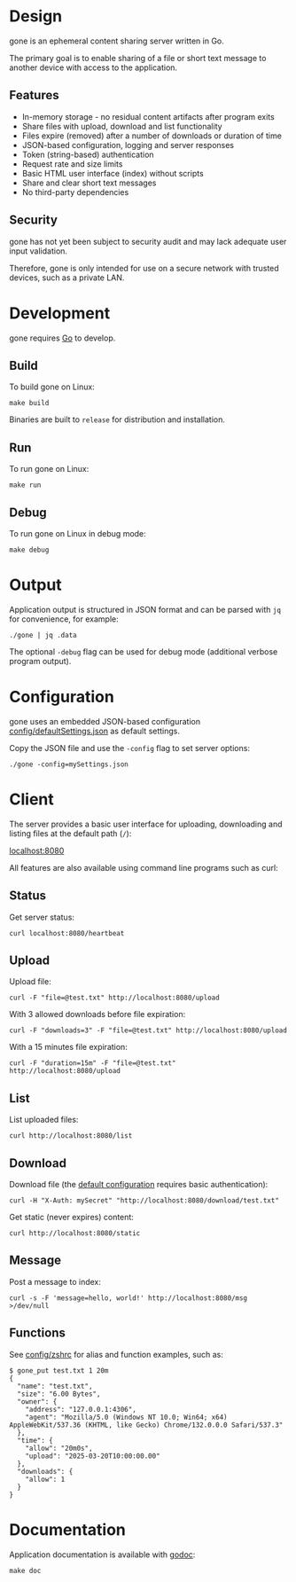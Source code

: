 # Design

gone is an ephemeral content sharing server written in Go.

The primary goal is to enable sharing of a file or short text message to another device with access to the application.

## Features

- In-memory storage - no residual content artifacts after program exits
- Share files with upload, download and list functionality
- Files expire (removed) after a number of downloads or duration of time
- JSON-based configuration, logging and server responses
- Token (string-based) authentication
- Request rate and size limits
- Basic HTML user interface (index) without scripts
- Share and clear short text messages
- No third-party dependencies

## Security

gone has not yet been subject to security audit and may lack adequate user input validation.

Therefore, gone is only intended for use on a secure network with trusted devices, such as a private LAN.

# Development

gone requires [Go](https://go.dev/doc/install) to develop.

## Build

To build gone on Linux:

```
make build
```

Binaries are built to `release` for distribution and installation.

## Run

To run gone on Linux:

```
make run
```

## Debug

To run gone on Linux in debug mode:

```
make debug
```

# Output

Application output is structured in JSON format and can be parsed with `jq` for convenience, for example:

```
./gone | jq .data
```

The optional `-debug` flag can be used for debug mode (additional verbose program output).

# Configuration

gone uses an embedded JSON-based configuration [config/defaultSettings.json](https://github.com/drduh/gone/blob/main/config/defaultSettings.json) as default settings.

Copy the JSON file and use the `-config` flag to set server options:

```
./gone -config=mySettings.json
```

# Client

The server provides a basic user interface for uploading, downloading and listing files at the default path (`/`):

[localhost:8080](http://localhost:8080)

All features are also available using command line programs such as curl:

## Status

Get server status:

```
curl localhost:8080/heartbeat
```

## Upload

Upload file:

```
curl -F "file=@test.txt" http://localhost:8080/upload
```

With 3 allowed downloads before file expiration:

```
curl -F "downloads=3" -F "file=@test.txt" http://localhost:8080/upload
```

With a 15 minutes file expiration:

```
curl -F "duration=15m" -F "file=@test.txt" http://localhost:8080/upload
```

## List

List uploaded files:

```
curl http://localhost:8080/list
```

## Download

Download file (the [default configuration](https://github.com/drduh/gone/blob/main/config/defaultSettings.json) requires basic authentication):

```
curl -H "X-Auth: mySecret" "http://localhost:8080/download/test.txt"
```

Get static (never expires) content:

```
curl http://localhost:8080/static
```

## Message

Post a message to index:

```
curl -s -F 'message=hello, world!' http://localhost:8080/msg >/dev/null
```

## Functions

See [config/zshrc](https://github.com/drduh/config/blob/main/zshrc#L541) for alias and function examples, such as:

```
$ gone_put test.txt 1 20m
{
  "name": "test.txt",
  "size": "6.00 Bytes",
  "owner": {
    "address": "127.0.0.1:4306",
    "agent": "Mozilla/5.0 (Windows NT 10.0; Win64; x64) AppleWebKit/537.36 (KHTML, like Gecko) Chrome/132.0.0.0 Safari/537.3"
  },
  "time": {
    "allow": "20m0s",
    "upload": "2025-03-20T10:00:00.00"
  },
  "downloads": {
    "allow": 1
  }
}
```

# Documentation

Application documentation is available with [godoc](https://go.dev/blog/godoc):

```
make doc
```
